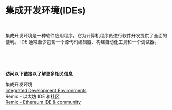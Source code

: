 # 集成开发环境(IDEs)

<br>

集成开发环境是一种软件应用程序，它为计算机程序员进行软件开发提供了全面的便利。 IDE 通常至少包含一个源代码编辑器、构建自动化工具和一个调试器。


<br>
<br>
<br>

**访问以下链接以了解更多相关信息**<br>

集成开发环境<br>
[Integrated Development Environments](https://ethereum.org/en/developers/docs/ides/)<br>
Remix - 以太坊 IDE 和社区<br>
[Remix - Ethereum IDE & community](https://remix-project.org/)<br>